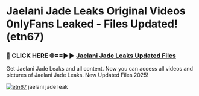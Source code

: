 # Jaelani Jade Leaks Original Videos 0nlyFans Leaked - Files Updated! (etn67)

<h3>🔴 CLICK HERE 🌐==►► <a href="https://tinyurl.com/2wckxsce" rel="nofollow">Jaelani Jade Leaks Updated Files</a></h3>

Get Jaelani Jade Leaks and all content. Now you can access all videos and pictures of Jaelani Jade Leaks. New Updated Files 2025!

[![etn67](https://i.imgur.com/AFduVYN.gif)](https://tinyurl.com/2wckxsce)
jaelani jade leak